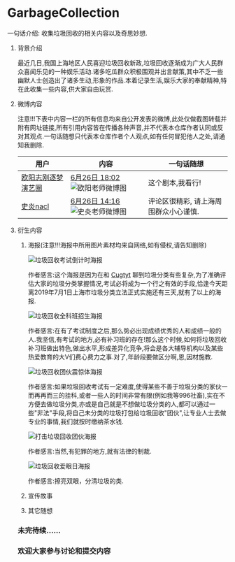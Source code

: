 # GarbageCollection

一句话介绍: 收集垃圾回收的相关内容以及奇思妙想.

1. 背景介绍

   最近几日,我国上海地区人民喜迎垃圾回收新政,垃圾回收逐渐成为广大人民群众喜闻乐见的一种娱乐活动.诸多吃瓜群众积极围观并出言献策,其中不乏一些幽默人士创造出了诸多生动,形象的作品.本着记录生活,娱乐大家的奉献精神,特在此收集一些内容,供大家自由玩赏.

2. 微博内容

   注意!!!下表中内容一栏的所有信息均来自公开发表的微博,此处仅做截图转载并附有网址链接,所有引用内容皆在传播各种声音,并不代表本仓库作者认同或反对其观点.一句话随想只代表本仓库作者个人观点,如有任何冒犯他人之处,请通知我删除.

   | 用户                                                         | 内容                                                         | 一句话随想                            |
   | ------------------------------------------------------------ | ------------------------------------------------------------ | ------------------------------------- |
   | [欧阳志刚逐梦演艺圈](https://weibo.com/u/6444741998?is_hot=1) | [6月26日 18:02](https://weibo.com/6444741998/HAI64wr1a?from=page_1005056444741998_profile&wvr=6&mod=weibotime)  ![欧阳老师微博图](微博图/欧阳老师微博图.png) | 这个剧本,我看行!                      |
   | [史炎nacl](https://weibo.com/u/1452977132)                   | [6月26日 14:16](https://weibo.com/1452977132/HAGCc4sgF?from=page_1005051452977132_profile&wvr=6&mod=weibotime)![史炎老师微博图](微博图/史炎老师微博图.png) | 评论区很精彩, 请上海周围群众小心谨慎. |

3. 衍生内容

   1. 海报(注意!!!海报中所用图片素材均来自网络,如有侵权,请告知删除)

      ![垃圾回收考试倒计时海报](海报/垃圾回收考试倒计时海报.png)

      作者感言:这个海报是因为在和 [Cugtyt](https://github.com/Cugtyt) 聊到垃圾分类有些复杂,为了准确评估大家的垃圾分类掌握情况,考试必将成为一个行之有效的手段,恰逢今天距离2019年7月1日上海市垃圾分类立法正式实施还有三天,就有了以上的海报.

      ![垃圾回收全科班招生海报](海报/垃圾回收全科班招生海报.png)

      作者感言:在有了考试制度之后,那么势必出现成绩优秀的人和成绩一般的人.我坚信,有考试的地方,必有补习班的存在!那么这个时候,如何将垃圾回收补习班做出特色,做出水平,形成差异化竞争,将会是各大辅导机构以及某些热爱教育的大V们费心费力之事.对了,年龄段要做区分啊,恩,因材施教.

      ![垃圾回收团伙震惊体海报](海报/垃圾回收团伙震惊体海报.png)

      作者感言:如果垃圾回收考试有一定难度,使得某些不善于垃圾分类的家伙一而再再而三的挂科,或者一些人的时间非常有限(例如我等996社畜),实在不方便去做垃圾分类,亦或是自己就是不想做垃圾分类的人,都可以通过一些"非法"手段,将自己未分类的垃圾打包给垃圾回收"团伙",让专业人士去做专业的事情,我们就按时缴纳茶水钱.

      ![打击垃圾回收团伙海报](海报/打击垃圾回收团伙海报.png)

      作者感言:当然,有犯罪的地方,就有法律的制裁.

      ![垃圾回收爱眼日海报](海报/垃圾回收爱眼日.png)

      作者感言:擦亮双眼，分清垃圾的类.

   2. 宣传故事

   3. 其它随想

      

   ### 未完待续......

   ### 欢迎大家参与讨论和提交内容
